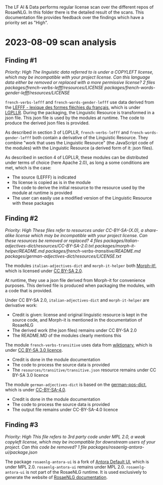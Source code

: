 <!--
Copyright 2023 Ludan Stoecklé
SPDX-License-Identifier: CC-BY-4.0
-->

The LF AI & Data performs regular license scan over the different repos of RosaeNLG.
In this folder there is the detailed result of the scans.
This documentation file provides feedback over the findings which have a priority set as "High".


# 2023-08-09 scan analysis
## Finding #1
*Priority: High
The linguistic data referred to is under a COPYLEFT license, which may be incompatible with your project license. Can this language data either be removed or replaced with a more permissive license?
2 files
packages/french-verbs-lefff/resources/LICENSE
packages/french-words-gender-lefff/resources/LICENSE*

`french-verbs-lefff` and `french-words-gender-lefff` use data derived from the [LEFFF - lexique des formes fléchies du français](https://www.labri.fr/perso/clement/lefff/), which is under [LGPLLR](https://www.labri.fr/perso/clement/lefff/licence-LGPLLR.html). During the packaging, the Linguistic Resource is transformed in a json file. This json file is used by the modules at runtime. The code to produce the derived json files is provided.

As described in section 3 of LGPLLR, `french-verbs-lefff` and `french-words-gender-lefff` both contain a derivative of the Linguistic Resource. They combine "work that uses the Linguistic Resource" (the JavaScript code of the modules) with the Linguistic Resource (a derived form of it: json files).

As described in section 4 of LGPLLR, these modules can be distributed under terms of choice (here Apache 2.0), as long a some conditions are met, which is the case:
- The source (LEFFF) is indicated
- Its license is copied as is in the module
- The code to derive the initial resource to the resource used by the module at runtime is provided
- The user can easily use a modified version of the Linguistic Resource with these packages

## Finding #2
*Priority: High
These files refer to resources under CC-BY-SA-(X.0), a share-alike license which may be incompatible with your project license. Can these resources be removed or replaced?
4 files
packages/italian-adjectives-dict/resources/CC-BY-SA-2.0.txt
packages/morph-it-helper/README.md
packages/french-verbs-transitive/README.md
packages/german-adjectives-dict/resources/LICENSE.txt*

The modules `italian-adjectives-dict` and `morph-it-helper` both [Morph-it!](https://docs.sslmit.unibo.it/doku.php?id=resources:morph-it), which is licensed under [CC BY-SA 2.0](https://docs.sslmit.unibo.it/doku.php?id=resources:morph-it#licensing_information).

At runtime, they use a json file derived from Morph-it for convenience purposes. This derived file is produced when packaging the modules, with a code that is provided.

Under CC BY-SA 2.0, `italian-adjectives-dict` and `morph-it-helper` are derivative work:
- Credit is given: license and original linguistic resource is kept in the source code, and Morph-it is mentioned in the documentation of RosaeNLG
- The derived work (the json files) remains under CC BY-SA 2.0
- The README.MD of the modules clearly mentions this


The module `french-verbs-transitive` uses data from [wiktionary](https://fr.wiktionary.org/wiki/Cat%C3%A9gorie:Verbes_transitifs_en_fran%C3%A7ais), which is under [CC BY-SA 3.0 licence](https://creativecommons.org/licenses/by-sa/3.0/deed.fr).
- Credit is done in the module documentation
- The code to process the source data is provided
- The `resources/transitive/transitive.json` resource remains under CC BY-SA 3.0 licence



The module `german-adjectives-dict` is based on the [german-pos-dict](https://github.com/languagetool-org/german-pos-dict), which is under [CC-BY-SA-4.0](https://creativecommons.org/licenses/by-sa/4.0/).
- Credit is done in the module documentation
- The code to process the source data is provided
- The output file remains under CC-BY-SA-4.0 licence


## Finding #3
*Priority: High
This file refers to 3rd party code under MPL 2.0, a weak copyleft license, which may be incompatible for downstream users of your project. Can this code be removed?
1 file
packages/rosaenlg-antora-ui/package.json*

The package `rosaenlg-antora-ui` is a fork of [Antora Default UI](https://gitlab.com/antora/antora-ui-default), which is under MPL 2.0. 
`rosaenlg-antora-ui` remains under MPL 2.0.
`rosaenlg-antora-ui` is not part of the RosaeNLG runtime. It is used exclusively to generate the website of [RosaeNLG documentation](https://rosaenlg.org).
